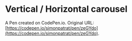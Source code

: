 # Vertical / Horizontal carousel

A Pen created on CodePen.io. Original URL: [https://codepen.io/simonpatrat/pen/zeGYdo](https://codepen.io/simonpatrat/pen/zeGYdo).

